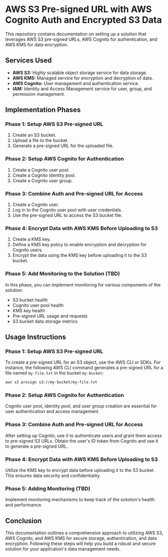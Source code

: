 # AWS S3 Pre-signed URL with AWS Cognito Auth and Encrypted S3 Data

This repository contains documentation on setting up a solution that leverages AWS S3 pre-signed URLs, AWS Cognito for authentication, and AWS KMS for data encryption.

## Services Used

- **AWS S3:** Highly scalable object storage service for data storage.
- **AWS KMS:** Managed service for encryption and decryption of data.
- **AWS Cognito:** User management and authentication service.
- **IAM:** Identity and Access Management service for user, group, and permission management.

## Implementation Phases

### Phase 1: Setup AWS S3 Pre-signed URL

1. Create an S3 bucket.
2. Upload a file to the bucket.
3. Generate a pre-signed URL for the uploaded file.

### Phase 2: Setup AWS Cognito for Authentication
1. Create a Cognito user pool.
2. Create a Cognito identity pool.
3. Create a Cognito user group.

### Phase 3: Combine Auth and Pre-signed URL for Access

1. Create a Cognito user.
2. Log in to the Cognito user pool with user credentials.
3. Use the pre-signed URL to access the S3 bucket file.

### Phase 4: Encrypt Data with AWS KMS Before Uploading to S3

1. Create a KMS key.
2. Define a KMS key policy to enable encryption and decryption for Cognito users.
3. Encrypt the data using the KMS key before uploading it to the S3 bucket.

### Phase 5: Add Monitoring to the Solution (TBD)

In this phase, you can implement monitoring for various components of the solution:

- S3 bucket health
- Cognito user pool health
- KMS key health
- Pre-signed URL usage and requests
- S3 bucket data storage metrics

## Usage Instructions

### Phase 1: Setup AWS S3 Pre-signed URL

To create a pre-signed URL for an S3 object, use the AWS CLI or SDKs. For instance, the following AWS CLI command generates a pre-signed URL for a file named `my-file.txt` in the bucket `my-bucket`:

```bash
aws s3 presign s3://my-bucket/my-file.txt
```

### Phase 2: Setup AWS Cognito for Authentication

Cognito user pool, identity pool, and user group creation are essential for user authentication and access management.

### Phase 3: Combine Auth and Pre-signed URL for Access

After setting up Cognito, use it to authenticate users and grant them access to pre-signed S3 URLs. Obtain the user's ID token from Cognito and use it to generate a pre-signed URL.

### Phase 4: Encrypt Data with AWS KMS Before Uploading to S3

Utilize the KMS key to encrypt data before uploading it to the S3 bucket. This ensures data security and confidentiality.

### Phase 5: Adding Monitoring (TBD)

Implement monitoring mechanisms to keep track of the solution's health and performance.

## Conclusion

This documentation outlines a comprehensive approach to utilizing AWS S3, AWS Cognito, and AWS KMS for secure storage, authentication, and data encryption. Following these steps will help you build a robust and secure solution for your application's data management needs.
